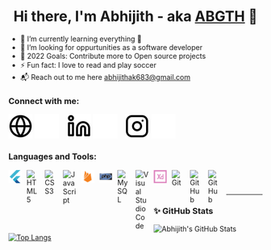 <h1 align="center">Hi there, I'm Abhijith - aka <a href="https://abgth-dev.web.app/">ABGTH</a> 👋</h1>


- 🌱 I’m currently learning everything 🤣
- 👯 I’m looking for oppurtunities as a software developer
- 🥅 2022 Goals: Contribute more to Open source projects
- ⚡ Fun fact: I love to read and play soccer
- 📬 Reach out to me here abhijithak683@gmail.com

### Connect with me:

[![website](./img/globe-light.svg)](https://abgth-dev.web.app/#gh-light-mode-only "Portfolio Website")
[![website](./img/globe-dark.svg)](https://abgth-dev.web.app/#gh-dark-mode-only "Portfolio Website")
&nbsp;&nbsp;
[![website](./img/linkedin-light.svg)](https://www.linkedin.com/in/abhijith-a-356850192/#gh-light-mode-only "Linkedin")
[![website](./img/linkedin-dark.svg)](https://www.linkedin.com/in/abhijith-a-356850192/#gh-dark-mode-only "Linkedin")
&nbsp;&nbsp;
[![website](./img/instagram-light.svg)](https://instagram.com/__abgth?utm_medium=copy_link#gh-light-mode-only "Instagram")
[![website](./img/instagram-dark.svg)](https://instagram.com/__abgth?utm_medium=copy_link#gh-dark-mode-only "Instagram")

### Languages and Tools:

[<img align="left" alt="Flutter" width="26px" src="https://github.com/devicons/devicon/blob/v2.14.0/icons/flutter/flutter-original.svg" style="padding-right:10px;" />](https://flutter.dev/ "Flutter")
[<img align="left" alt="HTML5" width="26px" src="https://cdn.jsdelivr.net/gh/devicons/devicon/icons/html5/html5-original.svg" style="padding-right:10px;" />](https://en.wikipedia.org/wiki/HTML "HTML")
[<img align="left" alt="CSS3" width="26px" src="https://cdn.jsdelivr.net/gh/devicons/devicon/icons/css3/css3-original.svg" style="padding-right:10px;" />](https://en.wikipedia.org/wiki/CSS "CSS")
[<img align="left" alt="JavaScript" width="26px" src="https://cdn.jsdelivr.net/gh/devicons/devicon/icons/javascript/javascript-original.svg" style="padding-right:10px;" />](https://www.javascript.com/ "JavaScript")
[<img align="left" alt="Firebase" width="26px" src="https://github.com/devicons/devicon/blob/v2.14.0/icons/firebase/firebase-plain.svg" style="padding-right:10px;" />](https://firebase.google.com/ "Firebase")
[<img align="left" alt="php" width="26px" src="https://github.com/devicons/devicon/blob/v2.14.0/icons/php/php-original.svg" style="padding-right:10px;" />](https://www.phpmyadmin.net/ "PHP")
[<img align="left" alt="MySQL" width="26px" src="https://cdn.jsdelivr.net/gh/devicons/devicon/icons/mysql/mysql-original.svg" style="padding-right:10px;" />](https://www.mysql.com/ "MySQL")
[<img align="left" alt="Visual Studio Code" width="26px" src="https://cdn.jsdelivr.net/gh/devicons/devicon/icons/vscode/vscode-original.svg" style="padding-right:10px;" />](https://code.visualstudio.com/ "Visual Studio Code")
[<img align="left" alt="Adobe Xd" width="26px" src="https://github.com/devicons/devicon/blob/v2.14.0/icons/xd/xd-line.svg" style="padding-right:10px;" />](https://www.adobe.com/in/products/xd.html "Adobe Xd")
[<img align="left" alt="Git" width="26px" src="https://cdn.jsdelivr.net/gh/devicons/devicon/icons/git/git-original.svg" style="padding-right:10px;" />](https://git-scm.com/ "Git")
[<img align="left" alt="GitHub" width="26px" src="https://user-images.githubusercontent.com/3369400/139447912-e0f43f33-6d9f-45f8-be46-2df5bbc91289.png" style="padding-right:10px;" />](https://github.com/ "GitHub")
[<img align="left" alt="GitHub" width="26px" src="https://user-images.githubusercontent.com/3369400/139448065-39a229ba-4b06-434b-bc67-616e2ed80c8f.png" style="padding-right:10px;" />](https://github.com/ "GitHub")

<br />
<br />

---

### ✨ GitHub Stats

<img align="left" alt="Abhijith's GitHub Stats" src="https://github-readme-stats.vercel.app/api?username=x-abgth&show_icons=true&hide_border=false&title_color=2196F3&icon_color=FFE400&bg_color=80,09131B,161616&text_color=ffffff&border_color=0c1a25" />

[![Top Langs](https://github-readme-stats.vercel.app/api/top-langs/?username=x-abgth&bg_color=80,09131B,161616)](https://github.com/anuraghazra/github-readme-stats)